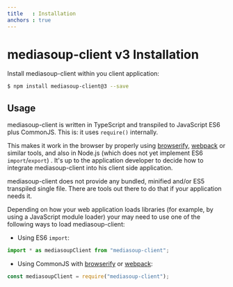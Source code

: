 ```yaml
---
title   : Installation
anchors : true
---
```



# mediasoup-client v3 Installation

Install mediasoup-client within you client application:

```bash
$ npm install mediasoup-client@3 --save
```


## Usage

mediasoup-client is written in TypeScript and transpiled to JavaScript ES6 plus CommonJS. This is: it uses `require()` internally.

This makes it work in the browser by properly using [browserify](http://browserify.org), [webpack](https://webpack.js.org) or similar tools, and also in Node.js (which does not yet implement ES6 `import`/`export`) . It's up to the application developer to decide how to integrate mediasoup-client into his client side application.

<div markdown="1" class="note">
mediasoup-client does not provide any bundled, minified and/or ES5 transpiled single file. There are tools out there to do that if your application needs it.
</div>

Depending on how your web application loads libraries (for example, by using a JavaScript module loader) your may need to use one of the following ways to load mediasoup-client:

* Using ES6 `import`:

```javascript
import * as mediasoupClient from "mediasoup-client";
```

* Using CommonJS with [browserify](http://browserify.org) or [webpack](https://webpack.github.io): 

```javascript
const mediasoupClient = require("mediasoup-client");
```
